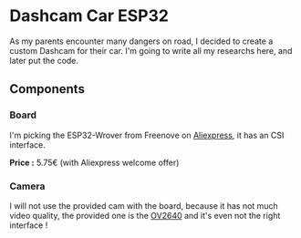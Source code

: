 # Dashcam Car ESP32
As my parents encounter many dangers on road, I decided to create a custom Dashcam for their car.
I'm going to write all my researchs here, and later put the code.

## Components
### Board
I'm picking the ESP32-Wrover from Freenove on [Aliexpress](https://fr.aliexpress.com/item/1005004339923548.html), it has an CSI interface.

**Price :** 5.75€ (with Aliexpress welcome offer)

### Camera
I will not use the provided cam with the board, because it has not much video quality, the provided one is the [OV2640](https://www.uctronics.com/download/cam_module/OV2640DS.pdf) and it's even not the right interface !
